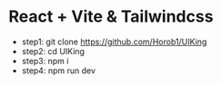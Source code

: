 # React + Vite & Tailwindcss

+ step1: git clone https://github.com/Horob1/UIKing
+ step2: cd UIKing
+ step3: npm i
+ step4: npm run dev
